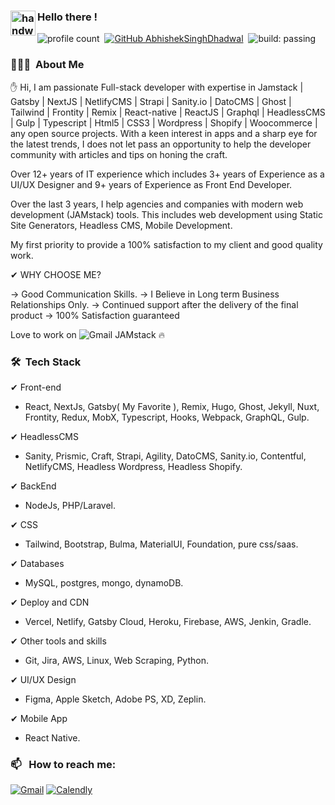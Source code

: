 
### <img alt="handwavegif" src="https://user-images.githubusercontent.com/39513876/112366216-8cfe7400-8cfe-11eb-8116-7d3dbae20e97.gif" width='40' align="left"/> Hello there !
![profile count](https://komarev.com/ghpvc/?username=bhargav-bkpatel&color=red)&nbsp;
[![GitHub AbhishekSinghDhadwal](https://img.shields.io/github/followers/bhargav-bkpatel?label=follow&style=social)](https://github.com/bhargav-bkpatel)&nbsp;
![build: passing](https://img.shields.io/badge/build-passing-success)
### 👨🏻‍💻 &nbsp;About Me

✋ Hi, I am passionate Full-stack developer with expertise in Jamstack | Gatsby | NextJS | NetlifyCMS | Strapi | Sanity.io | DatoCMS | Ghost | Tailwind | Frontity | Remix | React-native | ReactJS | Graphql | HeadlessCMS | Gulp | Typescript | Html5 | CSS3 | Wordpress | Shopify | Woocommerce | any open source projects. With a keen interest in apps and a sharp eye for the latest trends, I does not let pass an opportunity to help the developer community with articles and tips on honing the craft. 

Over 12+ years of IT experience which includes 3+ years of Experience as a UI/UX Designer and 9+ years of Experience as Front End Developer.

Over the last 3 years, I help agencies and companies with modern web development (JAMstack) tools. This includes web development using Static Site Generators, Headless CMS, Mobile Development.

My first priority to provide a 100% satisfaction to my client and good quality work.

✔  WHY CHOOSE ME?

→ Good Communication Skills.
→ I Believe in Long term Business Relationships Only.
→ Continued support after the delivery of the final product
→ 100% Satisfaction guaranteed

Love to work on <img alt="Gmail" src="https://img.shields.io/badge/?style=flat&logo=jamstack&logoColor=pink" /> JAMstack 🔥

### 🛠 &nbsp;Tech Stack

✔ Front-end 
- React, NextJs, Gatsby( My Favorite ), Remix, Hugo, Ghost, Jekyll, Nuxt, Frontity, Redux, MobX, Typescript, Hooks, Webpack, GraphQL, Gulp.

✔ HeadlessCMS 
- Sanity, Prismic, Craft, Strapi, Agility, DatoCMS, Sanity.io, Contentful, NetlifyCMS, Headless Wordpress, Headless Shopify.

✔ BackEnd 
 - NodeJs, PHP/Laravel.

✔ CSS 
- Tailwind, Bootstrap, Bulma, MaterialUI, Foundation, pure css/saas.

✔ Databases 
- MySQL, postgres, mongo, dynamoDB.

✔ Deploy and CDN 
- Vercel, Netlify, Gatsby Cloud, Heroku, Firebase, AWS, Jenkin, Gradle.

✔ Other tools and skills 
- Git, Jira, AWS, Linux, Web Scraping, Python. 

✔ UI/UX Design 
- Figma, Apple Sketch, Adobe PS, XD, Zeplin.

✔ Mobile App 
- React Native.


### 📫 &nbsp; How to reach me:



<a href="mailto:bhargav.bkpatel@gmail.com"><img alt="Gmail" src="https://img.shields.io/badge/Gmail-D14836?style=flat&logo=gmail&logoColor=white" /></a>
<a href="https://calendly.com/bhargav-bkpatel/30min" target="_blank"><img alt="Calendly" src="https://img.shields.io/badge/Calendly-blue?style=flat&logo=googlecalendar&logoColor=white" /></a> &nbsp;
<!--
**bhargav-bkpatel/bhargav-bkpatel** is a ✨ _special_ ✨ repository because its `README.md` (this file) appears on your GitHub profile.

Here are some ideas to get you started:

- 🔭 I’m currently working on ...
- 🌱 I’m currently learning ...
- 👯 I’m looking to collaborate on ...
- 🤔 I’m looking for help with ...
- 💬 Ask me about ...
- 📫 How to reach me: ...
- 😄 Pronouns: ...
- ⚡ Fun fact: ...
-->
